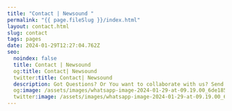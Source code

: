 ```yaml
---
title: "Contact | Newsound "
permalink: "{{ page.fileSlug }}/index.html"
layout: contact.html
slug: contact
tags: pages
date: 2024-01-29T12:27:04.762Z
seo:
  noindex: false
  title: Contact | Newsound
  og:title: Contact| Newsound
  twitter:title: Contact| Newsound
  description: Got Questions? Or You want to collaborate with us? Send us a message!
  og:image: /assets/images/whatsapp-image-2024-01-29-at-09.19.00_6de185ec.jpg
  twitter:image: /assets/images/whatsapp-image-2024-01-29-at-09.19.00_6de185ec.jpg
---
```

